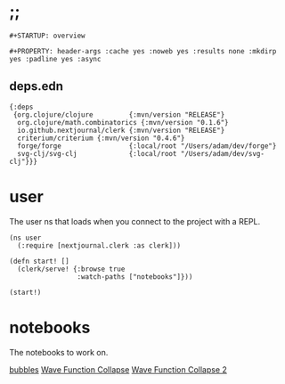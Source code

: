 # ;;

```{=org}
#+STARTUP: overview
```
```{=org}
#+PROPERTY: header-args :cache yes :noweb yes :results none :mkdirp yes :padline yes :async
```
## deps.edn

``` {#deps.edn .clojure tangle="./deps.edn"}
{:deps
 {org.clojure/clojure         {:mvn/version "RELEASE"}
  org.clojure/math.combinatorics {:mvn/version "0.1.6"}
  io.github.nextjournal/clerk {:mvn/version "RELEASE"}
  criterium/criterium {:mvn/version "0.4.6"}
  forge/forge                 {:local/root "/Users/adam/dev/forge"}
  svg-clj/svg-clj             {:local/root "/Users/adam/dev/svg-clj"}}}

```

# user

The user ns that loads when you connect to the project with a REPL.

``` {.clojure tangle="./src/user.clj"}
(ns user
  (:require [nextjournal.clerk :as clerk]))

(defn start! []
  (clerk/serve! {:browse true
                 :watch-paths ["notebooks"]}))

(start!)

```

# notebooks

The notebooks to work on.

[bubbles](./notebooks/bubbles.org) [Wave Function
Collapse](./notebooks/wave-collapse.org) [Wave Function Collapse
2](./notebooks/wave-collapse-2.org)

